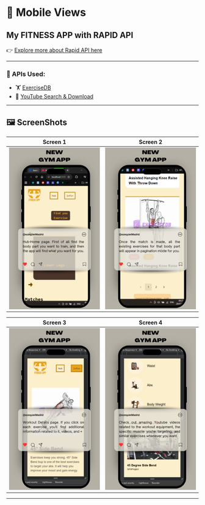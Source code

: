 # 📱 Mobile Views

## My FITNESS APP with RAPID API

👉 [Explore more about Rapid API here](https://rapidapi.com/hub)

---

### 🔗 APIs Used:

- 🏋️ [ExerciseDB](https://rapidapi.com/justin-WFnsXH_t6/api/exercisedb/playground/)
- 🎥 [YouTube Search & Download](https://rapidapi.com/h0p3rwe/api/youtube-search-and-download/playground/)

---

## 🖼️ ScreenShots

| Screen 1                          | Screen 2                          |
| --------------------------------- | --------------------------------- |
| ![Screen 1](./public/screen1.png) | ![Screen 2](./public/screen2.png) |

| Screen 3                          | Screen 4                          |
| --------------------------------- | --------------------------------- |
| ![Screen 3](./public/screen3.png) | ![Screen 4](./public/screen4.png) |

---

